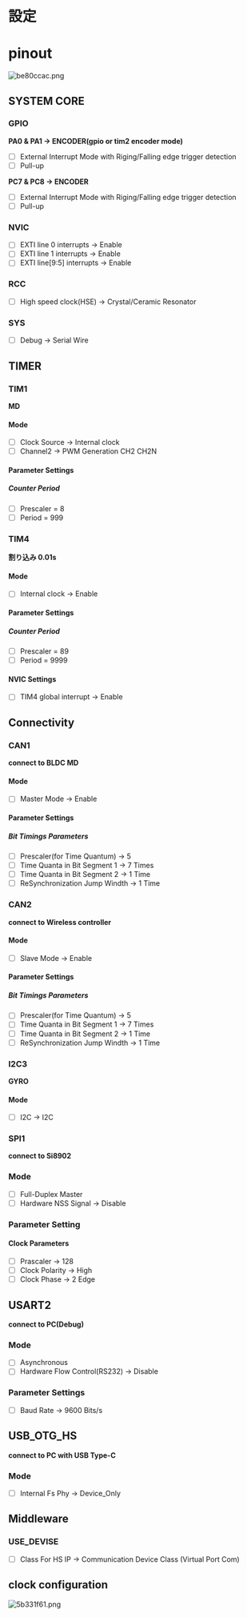 # 設定

# pinout
![be80ccac.png](file:///https://drive.google.com/uc?export&id=1COmp3LC_mYhK3AnJkvjL6nUqSiSohZS3)



## SYSTEM CORE
### GPIO
**PA0 & PA1 -> ENCODER(gpio or tim2 encoder mode)**

- [ ] External Interrupt Mode with Riging/Falling edge trigger detection
- [ ] Pull-up

**PC7 & PC8 -> ENCODER**
- [ ] External Interrupt Mode with Riging/Falling edge trigger detection
- [ ] Pull-up 
### NVIC
- [ ] EXTI line 0 interrupts -> Enable
- [ ] EXTI line 1 interrupts -> Enable
- [ ] EXTI line[9:5] interrupts -> Enable
### RCC
- [ ] High speed clock(HSE) -> Crystal/Ceramic Resonator
### SYS
- [ ] Debug -> Serial Wire

## TIMER
### TIM1
**MD**
#### Mode
- [ ] Clock Source -> Internal clock
- [ ] Channel2 -> PWM Generation CH2 CH2N
#### Parameter Settings
##### Counter Period
- [ ] Prescaler = 8
- [ ] Period = 999

### TIM4
**割り込み 0.01s**
#### Mode
- [ ] Internal clock -> Enable 
#### Parameter Settings
##### Counter Period
- [ ] Prescaler = 89
- [ ] Period = 9999
#### NVIC Settings
- [ ] TIM4 global interrupt -> Enable 

## Connectivity
### CAN1
**connect to BLDC MD**
#### Mode
- [ ] Master Mode -> Enable
#### Parameter Settings
##### Bit Timings Parameters
- [ ] Prescaler(for Time Quantum) -> 5
- [ ] Time Quanta in Bit Segment 1 -> 7 Times
- [ ] Time Quanta in Bit Segment 2 -> 1 Time
- [ ] ReSynchronization Jump Windth -> 1 Time

### CAN2
**connect to Wireless controller**
#### Mode
- [ ] Slave Mode -> Enable
#### Parameter Settings
##### Bit Timings Parameters
- [ ] Prescaler(for Time Quantum) -> 5
- [ ] Time Quanta in Bit Segment 1 -> 7 Times
- [ ] Time Quanta in Bit Segment 2 -> 1 Time
- [ ] ReSynchronization Jump Windth -> 1 Time

### I2C3
**GYRO**
#### Mode
- [ ] I2C -> I2C

### SPI1
**connect to Si8902**
### Mode
- [ ] Full-Duplex Master
- [ ] Hardware NSS Signal -> Disable
### Parameter Setting
#### Clock Parameters
- [ ] Prascaler -> 128
- [ ] Clock Polarity -> High
- [ ] Clock Phase -> 2 Edge

## USART2
**connect to PC(Debug)**
### Mode
- [ ] Asynchronous
- [ ] Hardware Flow Control(RS232) -> Disable
### Parameter Settings
- [ ] Baud Rate -> 9600 Bits/s

## USB_OTG_HS
**connect to PC with USB Type-C**
### Mode
- [ ] Internal Fs Phy -> Device_Only

## Middleware
### USE_DEVISE
- [ ] Class For HS IP -> Communication Device Class (Virtual Port Com) 

## clock configuration
![5b331f61.png](file:///home/keita/STM32CubeIDE/stm32_workspace_github/00Boostnote/attachments/a8826606-b0cd-41d0-a32c-ea6ab950573b/5b331f61.png)